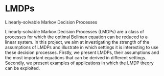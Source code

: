 # LMDPs
Linearly-solvable Markov Decision Processes 


Linearly-solvable Markov Decision Processes (LMDPs) are a class of processes for which the optimal Bellman equation can be reduced to a linear system. In this project, we aim at investigating the strength of the assumptions of LMDPs and illustrate in which settings it is interesting to use these decision processes. Firstly, we present LMDPs, their assumptions
and the most important equations that can be derived in different settings. Secondly,
we present examples of applications in which the LMDP theory can be exploited.
